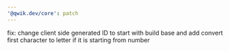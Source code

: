 ```yaml
---
'@qwik.dev/core': patch
---
```


fix: change client side generated ID to start with build base and add convert first character to letter if it is starting from number
